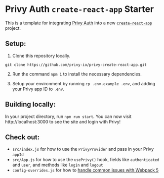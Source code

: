 # Privy Auth `create-react-app` Starter

This is a template for integrating [Privy Auth](https://www.privy.io/) into a new [`create-react-app`](https://create-react-app.dev/) project.

## Setup:

1. Clone this repository locally.
```
git clone https://github.com/privy-io/privy-create-react-app.git
```

2. Run the command `npm i` to install the necessary dependencies.

3. Setup your environment by running `cp .env.example .env`, and adding your Privy app ID to `.env`.

## Building locally:

In your project directory, run `npm run start`. You can now visit http://localhost:3000 to see the site and login with Privy!

## Check out:

- `src/index.js` for how to use the `PrivyProvider` and pass in your Privy `appId`
- `src/App.js` for how to use the `usePrivy()` hook, fields like `authenticated` and `user`, and methods like `login` and `logout`
- `config-overrides.js` for how to [handle common issues with Webpack 5](https://docs.privy.io/guide/troubleshooting/webpack)
